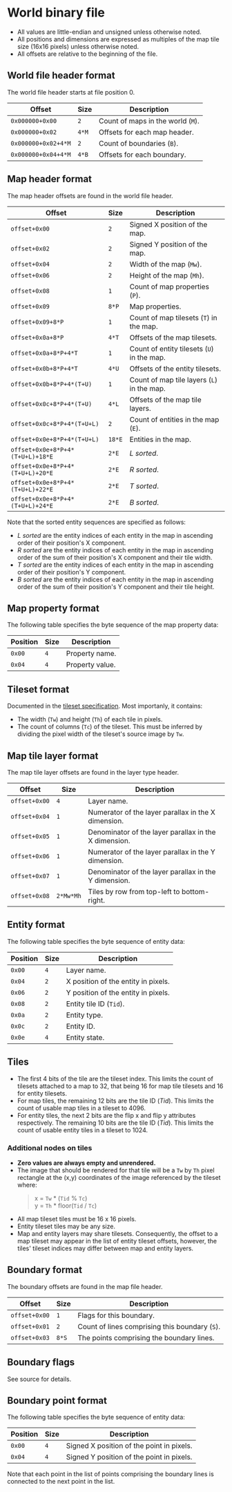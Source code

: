 # World binary file

* All values are little-endian and unsigned unless otherwise noted.
* All positions and dimensions are expressed as multiples of the map tile size
  (16x16 pixels) unless otherwise noted.
* All offsets are relative to the beginning of the file.

## World file header format

The world file header starts at file position 0.

| Offset | Size | Description |
| -- | -- | -- |
| `0x000000+0x00` | `2` | Count of maps in the world (`M`). |
| `0x000000+0x02` | `4*M` | Offsets for each map header. |
| `0x000000+0x02+4*M` | `2` | Count of boundaries (`B`). |
| `0x000000+0x04+4*M` | `4*B` | Offsets for each boundary. |

## Map header format

The map header offsets are found in the world file header.

| Offset | Size | Description |
| -- | -- | -- |
| `offset+0x00` | `2` | Signed X position of the map. |
| `offset+0x02` | `2` | Signed Y position of the map. |
| `offset+0x04` | `2` | Width of the map (`Mw`). |
| `offset+0x06` | `2` | Height of the map (`Mh`). |
| `offset+0x08` | `1` | Count of map properties (`P`). |
| `offset+0x09` | `8*P` | Map properties. |
| `offset+0x09+8*P` | `1` | Count of map tilesets (`T`) in the map. |
| `offset+0x0a+8*P` | `4*T` | Offsets of the map tilesets. |
| `offset+0x0a+8*P+4*T` | `1` | Count of entity tilesets (`U`) in the map. |
| `offset+0x0b+8*P+4*T` | `4*U` | Offsets of the entity tilesets. |
| `offset+0x0b+8*P+4*(T+U)` | `1` | Count of map tile layers (`L`) in the map. |
| `offset+0x0c+8*P+4*(T+U)` | `4*L` | Offsets of the map tile layers. |
| `offset+0x0c+8*P+4*(T+U+L)` | `2` | Count of entities in the map (`E`). |
| `offset+0x0e+8*P+4*(T+U+L)` | `18*E` | Entities in the map. |
| `offset+0x0e+8*P+4*(T+U+L)+18*E` | `2*E` | *L sorted*. |
| `offset+0x0e+8*P+4*(T+U+L)+20*E` | `2*E` | *R sorted*. |
| `offset+0x0e+8*P+4*(T+U+L)+22*E` | `2*E` | *T sorted*. |
| `offset+0x0e+8*P+4*(T+U+L)+24*E` | `2*E` | *B sorted*. |

Note that the sorted entity sequences are specified as follows:

* *L sorted* are the entity indices of each entity in the map in ascending order
  of their position's X component.
* *R sorted* are the entity indices of each entity in the map in ascending
  order of the sum of their position's X component and their tile width.
* *T sorted* are the entity indices of each entity in the map in ascending order
  of their position's Y component.
* *B sorted* are the entity indices of each entity in the map in ascending
  order of the sum of their position's Y component and their tile height.

## Map property format

The following table specifies the byte sequence of the map property data:

| Position | Size | Description |
| -- | -- | -- |
| `0x00` | `4` | Property name. |
| `0x04` | `4` | Property value. |

## Tileset format

Documented in the [tileset specification](tileset.md). Most importanly, it
contains:

* The width (`Tw`) and height (`Th`) of each tile in pixels.
* The count of columns (`Tc`) of the tileset. This must be inferred by
  dividing the pixel width of the tileset's source image by `Tw`.
  
## Map tile layer format

The map tile layer offsets are found in the layer type header.

| Offset | Size | Description |
| -- | -- | -- |
| `offset+0x00` | `4` | Layer name. |
| `offset+0x04` | `1` | Numerator of the layer parallax in the X dimension. |
| `offset+0x05` | `1` | Denominator of the layer parallax in the X dimension. |
| `offset+0x06` | `1` | Numerator of the layer parallax in the Y dimension. |
| `offset+0x07` | `1` | Denominator of the layer parallax in the Y dimension. |
| `offset+0x08` | `2*Mw*Mh` | Tiles by row from top-left to bottom-right. |
  
## Entity format

The following table specifies the byte sequence of entity data:

| Position | Size | Description |
| -- | -- | -- |
| `0x00` | `4` | Layer name. |
| `0x04` | `2` | X position of the entity in pixels. |
| `0x06` | `2` | Y position of the entity in pixels. |
| `0x08` | `2` | Entity tile ID (`Tid`). |
| `0x0a` | `2` | Entity type. |
| `0x0c` | `2` | Entity ID. |
| `0x0e` | `4` | Entity state. |

## Tiles

* The first 4 bits of the tile are the tileset index. This limits the count of
  tilesets attached to a map to 32, that being 16 for map tile tilesets and 16
  for entity tilesets.
* For map tiles, the remaining 12 bits are the tile ID (_Tid_). This limits the
  count of usable map tiles in a tileset to 4096.
* For entity tiles, the next 2 bits are the flip x and flip y attributes
  respectively. The remaining 10 bits are the tile ID (_Tid_). This limits the
  count of usable entity tiles in a tileset to 1024.

### Additional nodes on tiles

* __Zero values are always empty and unrendered.__
* The image that should be rendered for that tile will be a `Tw` by `Th` pixel
  rectangle at the (x,y) coordinates of the image referenced by the tileset
  where:
  > x = `Tw` * (`Tid` % `Tc`)  
  > y = `Th` * floor(`Tid` / `Tc`)
* All map tileset tiles must be 16 x 16 pixels.
* Entity tileset tiles may be any size.
* Map and entity layers may share tilesets. Consequently, the offset to a map
  tileset may appear in the list of entity tileset offsets, however, the tiles'
  tileset indices may differ between map and entity layers.

## Boundary format

The boundary offsets are found in the map file header.

| Offset | Size | Description |
| -- | -- | -- |
| `offset+0x00` | `1` | Flags for this boundary. |
| `offset+0x01` | `2` | Count of lines comprising this boundary (`S`). |
| `offset+0x03` | `8*S` | The points comprising the boundary lines. |

## Boundary flags

See source for details.

## Boundary point format

The following table specifies the byte sequence of entity data:

| Position | Size | Description |
| -- | -- | -- |
| `0x00` | `4` | Signed X position of the point in pixels. |
| `0x04` | `4` | Signed Y position of the point in pixels. |

Note that each point in the list of points comprising the boundary lines is
connected to the next point in the list.
